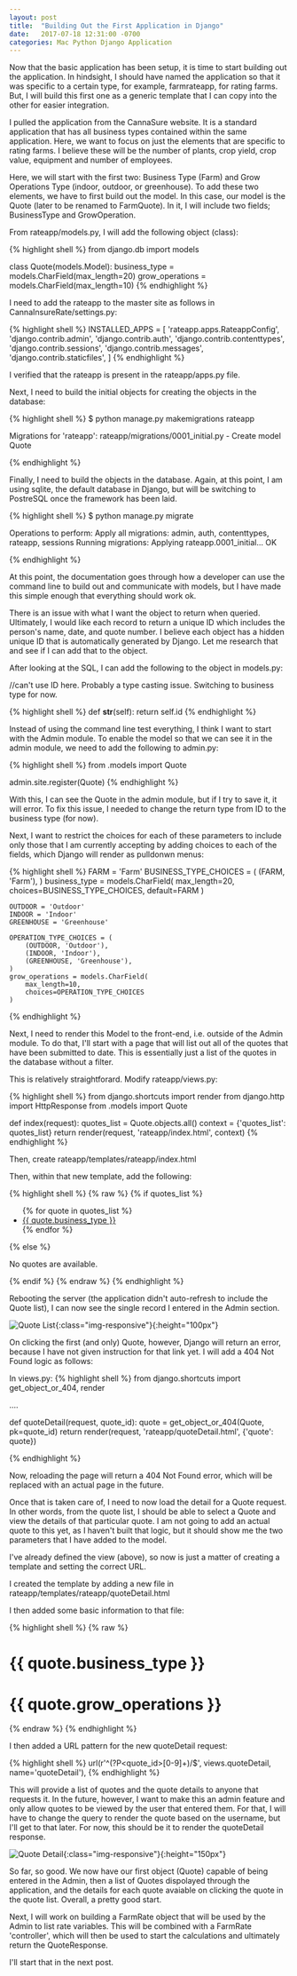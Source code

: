 ```yaml
---
layout: post
title:  "Building Out the First Application in Django"
date:   2017-07-18 12:31:00 -0700
categories: Mac Python Django Application
---
```

Now that the basic application has been setup, it is time to start building out the application. In hindsight, I should have named the application so that it was specific to a certain type, for example, farmrateapp, for rating farms. But, I will build this first one as a generic template that I can copy into the other for easier integration.

I pulled the application from the CannaSure website. It is a standard application that has all business types contained within the same application. Here, we want to focus on just the elements that are specific to rating farms. I believe these will be the number of plants, crop yield, crop value, equipment and number of employees. 

Here, we will start with the first two: Business Type (Farm) and Grow Operations Type (indoor, outdoor, or greenhouse). To add these two elements, we have to first build out the model. In this case, our model is the Quote (later to be renamed to FarmQuote). In it, I will include two fields; BusinessType and GrowOperation.

From rateapp/models.py, I will add the following object (class):

{% highlight shell %}
from django.db import models

class Quote(models.Model):
    business_type = models.CharField(max_length=20)
    grow_operations = models.CharField(max_length=10)
{% endhighlight %}

I need to add the rateapp to the master site as follows in CannaInsureRate/settings.py:

{% highlight shell %}
INSTALLED_APPS = [
    'rateapp.apps.RateappConfig',
    'django.contrib.admin',
    'django.contrib.auth',
    'django.contrib.contenttypes',
    'django.contrib.sessions',
    'django.contrib.messages',
    'django.contrib.staticfiles',
]
{% endhighlight %}

I verified that the rateapp is present in the rateapp/apps.py file.

Next, I need to build the initial objects for creating the objects in the database:

{% highlight shell %}
$ python manage.py makemigrations rateapp

Migrations for 'rateapp':
  rateapp/migrations/0001_initial.py
    - Create model Quote

{% endhighlight %}

Finally, I need to build the objects in the database. Again, at this point, I am using sqlite, the default database in Django, but will be switching to PostreSQL once the framework has been laid.

{% highlight shell %}
$ python manage.py migrate

Operations to perform:
  Apply all migrations: admin, auth, contenttypes, rateapp, sessions
Running migrations:
  Applying rateapp.0001_initial... OK

{% endhighlight %}

At this point, the documentation goes through how a developer can use the command line to build out and communicate with models, but I have made this simple enough that everything should work ok.

There is an issue with what I want the object to return when queried. Ultimately, I would like each record to return a unique ID which includes the person's name, date, and quote number. I believe each object has a hidden unique ID that is automatically generated by Django. Let me research that and see if I can add that to the object.

After looking at the SQL, I can add the following to the object in models.py:

//can't use ID here. Probably a type casting issue. Switching to business type for now.

{% highlight shell %}
def __str__(self):
  return self.id
{% endhighlight %}

Instead of using the command line test everything, I think I want to start with the Admin module. To enable the model so that we can see it in the admin module, we need to add the following to admin.py:

{% highlight shell %}
from .models import Quote

admin.site.register(Quote)
{% endhighlight %}

With this, I can see the Quote in the admin module, but if I try to save it, it will error. To fix this issue, I needed to change the return type from ID to the business type (for now).

Next, I want to restrict the choices for each of these parameters to include only those that I am currently accepting by adding choices to each of the fields, which Django will render as pulldonwn menus:

{% highlight shell %}
    FARM = 'Farm'
    BUSINESS_TYPE_CHOICES = (
        (FARM, 'Farm'),
    )
    business_type = models.CharField(
        max_length=20,
        choices=BUSINESS_TYPE_CHOICES,
        default=FARM
    )

    OUTDOOR = 'Outdoor'
    INDOOR = 'Indoor'
    GREENHOUSE = 'Greenhouse'

    OPERATION_TYPE_CHOICES = (
        (OUTDOOR, 'Outdoor'),
        (INDOOR, 'Indoor'),
        (GREENHOUSE, 'Greenhouse'),
    )
    grow_operations = models.CharField(
        max_length=10,
        choices=OPERATION_TYPE_CHOICES
    )
{% endhighlight %}

Next, I need to render this Model to the front-end, i.e. outside of the Admin module. To do that, I'll start with a page that will list out all of the quotes that have been submitted to date. This is essentially just a list of the quotes in the database without a filter.

This is relatively straightforard. Modify rateapp/views.py:

{% highlight shell %}
from django.shortcuts import render
from django.http import HttpResponse
from .models import Quote

def index(request):
    quotes_list = Quote.objects.all()
    context = {'quotes_list': quotes_list}
    return render(request, 'rateapp/index.html', context)
{% endhighlight %}

Then, create rateapp/templates/rateapp/index.html

Then, within that new template, add the following:

{% highlight shell %}
{% raw %}
{% if quotes_list %}
    <ul>
    {% for quote in quotes_list %}
        <li><a href="/rateapp/{{ quote.id }}/">{{ quote.business_type }}</a></li>
    {% endfor %}
    </ul>
{% else %}
    <p>No quotes are available.</p>
{% endif %}
{% endraw %}
{% endhighlight %}

Rebooting the server (the application didn't auto-refresh to include the Quote list), I can now see the single record I entered in the Admin section.

![Quote List](/assets/quotes_list.png){:class="img-responsive"}{:height="100px"}

On clicking the first (and only) Quote, however, Django will return an error, because I have not given instruction for that link yet. I will add a 404 Not Found logic as follows:

In views.py: 
{% highlight shell %}
from django.shortcuts import get_object_or_404, render

....

def quoteDetail(request, quote_id):
    quote = get_object_or_404(Quote, pk=quote_id)
    return render(request, 'rateapp/quoteDetail.html', {'quote': quote})

{% endhighlight %}

Now, reloading the page will return a 404 Not Found error, which will be replaced with an actual page in the future.

Once that is taken care of, I need to now load the detail for a Quote request. In other words, from the quote list, I should be able to select a Quote and view the details of that particular quote. I am not going to add an actual quote to this yet, as I haven't built that logic, but it should show me the two parameters that I have added to the model.

I've already defined the view (above), so now is just a matter of creating a template and setting the correct URL.

I created the template by adding a new file in rateapp/templates/rateapp/quoteDetail.html

I then added some basic information to that file:


{% highlight shell %}
{% raw %}
<h1>{{ quote.business_type }}</h1>
<h1>{{ quote.grow_operations }}</h1>
{% endraw %}
{% endhighlight %}

I then added a URL pattern for the new quoteDetail request:

{% highlight shell %}
    url(r'^(?P<quote_id>[0-9]+)/$', views.quoteDetail, name='quoteDetail'),
{% endhighlight %}

This will provide a list of quotes and the quote details to anyone that requests it. In the future, however, I want to make this an admin feature and only allow quotes to be viewed by the user that entered them. For that, I will have to change the query to render the quote based on the username, but I'll get to that later. For now, this should be it to render the quoteDetail response.

![Quote Detail](/assets/quote_detail.png){:class="img-responsive"}{:height="150px"}

So far, so good. We now have our first object (Quote) capable of being entered in the Admin, then a list of Quotes dispolayed through the application, and the details for each quote avaiable on clicking the quote in the quote list. Overall, a pretty good start.

Next, I will work on building a FarmRate object that will be used by the Admin to list rate variables. This will be combined with a FarmRate 'controller', which will then be used to start the calculations and ultimately return the QuoteResponse.

I'll start that in the next post.